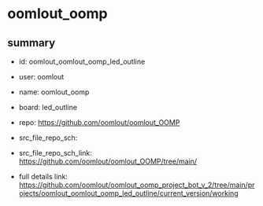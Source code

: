 # oomlout_oomp
 
## summary 
* id: oomlout_oomlout_oomp_led_outline
* user: oomlout
* name: oomlout_oomp
* board: led_outline
* repo: https://github.com/oomlout/oomlout_OOMP



* src_file_repo_sch: 
* src_file_repo_sch_link: https://github.com/oomlout/oomlout_OOMP/tree/main/
* full details link: https://github.com/oomlout/oomlout_oomp_project_bot_v_2/tree/main/projects/oomlout_oomlout_oomp_led_outline/current_version/working  







